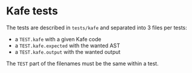 # Kafe tests

The tests are described in `tests/kafe` and separated into 3 files per tests:

* a `TEST.kafe` with a given Kafe code
* a `TEST.kafe.expected` with the wanted AST
* a `TEST.kafe.output` with the wanted output

The `TEST` part of the filenames must be the same within a test.